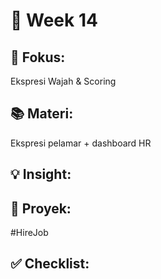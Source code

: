 # 📅 Week 14

## 🎯 Fokus: 
Ekspresi Wajah & Scoring
## 📚 Materi: 
Ekspresi pelamar + dashboard HR
## 💡 Insight:

## 📌 Proyek: 
#HireJob
## ✅ Checklist:

